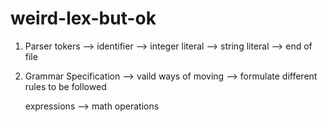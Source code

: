 # weird-lex-but-ok
1.  Parser tokers 
    --> identifier
    --> integer literal
    --> string literal 
    --> end of file

 2. Grammar Specification 
    --> vaild ways of moving
    --> formulate different rules to be followed

    expressions --> math operations 


